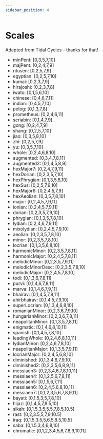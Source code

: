 ```yaml
---
sidebar_position: 4
---
```

# Scales
Adapted from Tidal Cycles - thanks for that!
* minPent: [0,3,5,7,10]
* majPent: [0,2,4,7,9]
* ritusen: [0,2,5,7,9]
* egyptian: [0,2,5,7,10]
* kumai: [0,2,3,7,9]
* hirajoshi: [0,2,3,7,8]
* iwato: [0,1,5,6,10]
* chinese: [0,4,6,7,11]
* indian: [0,4,5,7,10]
* pelog: [0,1,3,7,8]
* prometheus: [0,2,4,6,11]
* scriabin: [0,1,4,7,9]
* gong: [0,2,4,7,9]
* shang: [0,2,5,7,10]
* jiao: [0,3,5,8,10]
* zhi: [0,2,5,7,9]
* yu: [0,3,5,7,10]
* whole: [0,2,4,6,8,10]
* augmented: [0,3,4,7,8,11]
* augmented2: [0,1,4,5,8,9]
* hexMajor7: [0,2,4,7,9,11]
* hexDorian: [0,2,3,5,7,10]
* hexPhrygian: [0,1,3,5,8,10]
* hexSus: [0,2,5,7,9,10]
* hexMajor6: [0,2,4,5,7,9]
* hexAeolian: [0,3,5,7,8,10]
* major: [0,2,4,5,7,9,11]
* ionian: [0,2,4,5,7,9,11]
* dorian: [0,2,3,5,7,9,10]
* phrygian: [0,1,3,5,7,8,10]
* lydian: [0,2,4,6,7,9,11]
* mixolydian: [0,2,4,5,7,9,10]
* aeolian: [0,2,3,5,7,8,10]
* minor: [0,2,3,5,7,8,10]
* locrian: [0,1,3,5,6,8,10]
* harmonicMinor: [0,2,3,5,7,8,11]
* harmonicMajor: [0,2,4,5,7,8,11]
* melodicMinor: [0,2,3,5,7,9,11]
* melodicMinorDesc: [0,2,3,5,7,8,10]
* melodicMajor: [0,2,4,5,7,8,10]
* todi: [0,1,3,6,7,8,11]
* purvi: [0,1,4,6,7,8,11]
* marva: [0,1,4,6,7,9,11]
* bhairav: [0,1,4,5,7,8,11]
* ahirbhairav: [0,1,4,5,7,9,10]
* superLocrian: [0,1,3,4,6,8,10]
* romanianMinor: [0,2,3,6,7,9,10]
* hungarianMinor: [0,2,3,6,7,8,11]
* neapolitanMinor: [0,1,3,5,7,8,11]
* enigmatic: [0,1,4,6,8,10,11]
* spanish: [0,1,4,5,7,8,10]
* leadingWhole: [0,2,4,6,8,10,11]
* lydianMinor: [0,2,4,6,7,8,10]
* neapolitanMajor: [0,1,3,5,7,9,11]
* locrianMajor: [0,2,4,5,6,8,10]
* diminished: [0,1,3,4,6,7,9,10]
* diminished2: [0,2,3,5,6,8,9,11]
* messiaen3: [0,2,3,4,6,7,8,10,11]
* messiaen4: [0,1,2,5,6,7,8,11]
* messiaen5: [0,1,5,6,7,11]
* messiaen6: [0,2,4,5,6,8,10,11]
* messiaen7: [0,1,2,3,5,6,7,8,9,11]
* bayati: [0,1.5,3,5,7,8,10]
* hijaz: [0,1,4,5,7,8.5,10]
* sikah: [0,1.5,3.5,5.5,7,8.5,10.5]
* rast: [0,2,3.5,5,7,9,10.5]
* iraq: [0,1.5,3.5,5,6.5,8.5,10.5]
* saba: [0,1.5,3,4,6,8,10]
* chromatic: [0,1,2,3,4,5,6,7,8,9,10,11]
